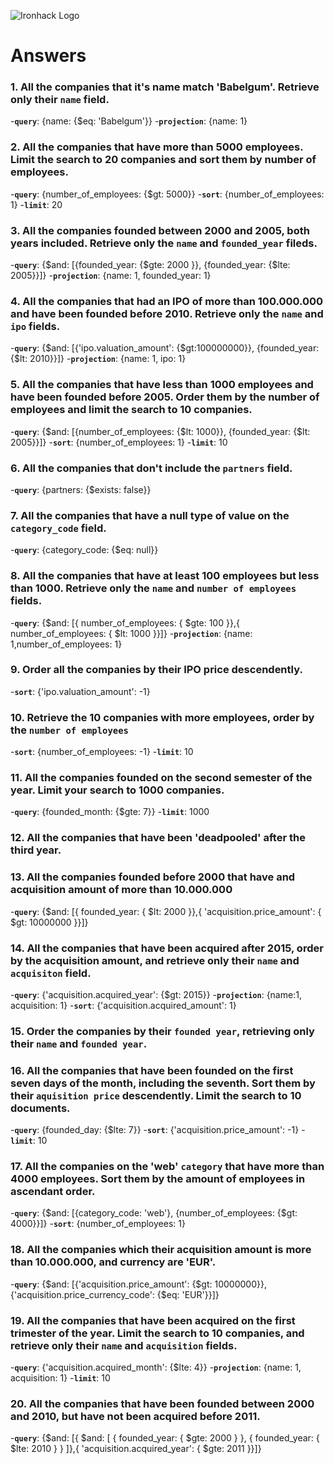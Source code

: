 ![Ironhack Logo](https://i.imgur.com/1QgrNNw.png)

# Answers

### 1. All the companies that it's name match 'Babelgum'. Retrieve only their `name` field.
-**`query`**: {name: {$eq: 'Babelgum'}}
-**`projection`**: {name: 1}

### 2. All the companies that have more than 5000 employees. Limit the search to 20 companies and sort them by **number of employees**.
-**`query`**: {number_of_employees: {$gt: 5000}}
-**`sort`**: {number_of_employees: 1}
-**`limit`**: 20

### 3. All the companies founded between 2000 and 2005, both years included. Retrieve only the `name` and `founded_year` fileds.
-**`query`**: {$and: [{founded_year: {$gte: 2000 }}, {founded_year: {$lte: 2005}}]}
-**`projection`**: {name: 1, founded_year: 1}

### 4. All the companies that had an IPO of more than 100.000.000 and have been founded before 2010. Retrieve only the `name` and `ipo` fields.
-**`query`**: {$and: [{'ipo.valuation_amount': {$gt:100000000}}, {founded_year: {$lt: 2010}}]}
-**`projection`**: {name: 1, ipo: 1}

### 5. All the companies that have less than 1000 employees and have been founded before 2005. Order them by the number of employees and limit the search to 10 companies.
-**`query`**: {$and: [{number_of_employees: {$lt: 1000}}, {founded_year: {$lt: 2005}}]}
-**`sort`**: {number_of_employees: 1}
-**`limit`**: 10

### 6. All the companies that don't include the `partners` field.
-**`query`**: {partners: {$exists: false}}

### 7. All the companies that have a null type of value on the `category_code` field.
-**`query`**: {category_code: {$eq: null}}

### 8. All the companies that have at least 100 employees but less than 1000. Retrieve only the `name` and `number of employees` fields.
-**`query`**: {$and: [{ number_of_employees: { $gte: 100 }},{ number_of_employees: { $lt: 1000 }}]}
-**`projection`**: {name: 1,number_of_employees: 1}

### 9. Order all the companies by their IPO price descendently.
-**`sort`**: {'ipo.valuation_amount': -1}

### 10. Retrieve the 10 companies with more employees, order by the `number of employees`
-**`sort`**: {number_of_employees: -1}
-**`limit`**: 10

### 11. All the companies founded on the second semester of the year. Limit your search to 1000 companies.
-**`query`**: {founded_month: {$gte: 7}}
-**`limit`**: 1000

### 12. All the companies that have been 'deadpooled' after the third year.

### 13. All the companies founded before 2000 that have and acquisition amount of more than 10.000.000
-**`query`**: {$and: [{ founded_year: { $lt: 2000 }},{ 'acquisition.price_amount': { $gt: 10000000 }}]}

### 14. All the companies that have been acquired after 2015, order by the acquisition amount, and retrieve only their `name` and `acquisiton` field.
-**`query`**: {'acquisition.acquired_year': {$gt: 2015}}
-**`projection`**: {name:1, acquisition: 1}
-**`sort`**: {'acquisition.acquired_amount': 1}

### 15. Order the companies by their `founded year`, retrieving only their `name` and `founded year`.

### 16. All the companies that have been founded on the first seven days of the month, including the seventh. Sort them by their `aquisition price` descendently. Limit the search to 10 documents.
-**`query`**: {founded_day: {$lte: 7}}
-**`sort`**: {'acquisition.price_amount': -1}
-**`limit`**: 10
### 17. All the companies on the 'web' `category` that have more than 4000 employees. Sort them by the amount of employees in ascendant order.
-**`query`**: {$and: [{category_code: 'web'}, {number_of_employees: {$gt: 4000}}]}
-**`sort`**: {number_of_employees: 1}

### 18. All the companies which their acquisition amount is more than 10.000.000, and currency are 'EUR'.
-**`query`**: {$and: [{'acquisition.price_amount': {$gt: 10000000}}, {'acquisition.price_currency_code': {$eq: 'EUR'}}]}

### 19. All the companies that have been acquired on the first trimester of the year. Limit the search to 10 companies, and retrieve only their `name` and `acquisition` fields.
-**`query`**: {'acquisition.acquired_month': {$lte: 4}}
-**`projection`**: {name: 1, acquisition: 1}
-**`limit`**: 10

### 20. All the companies that have been founded between 2000 and 2010, but have not been acquired before 2011.
-**`query`**: {$and: [{ $and: [ { founded_year: { $gte: 2000 } }, { founded_year: { $lte: 2010 } } ]},{ 'acquisition.acquired_year': { $gte: 2011 }}]}